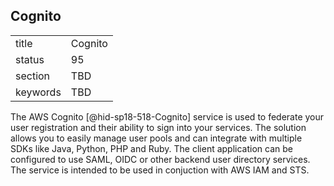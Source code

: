 ## Cognito


|          |         |
| -------- | ------- |
| title    | Cognito |
| status   | 95      |
| section  | TBD     |
| keywords | TBD     |




The AWS Cognito [@hid-sp18-518-Cognito] service is used to federate your
user registration and their ability to sign into your services. The
solution allows you to easily manage user pools and can integrate with
multiple SDKs like Java, Python, PHP and Ruby. The client application
can be configured to use SAML, OIDC or other backend user directory
services. The service is intended to be used in conjuction with AWS IAM
and STS.
